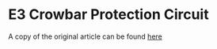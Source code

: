# E3 Crowbar Protection Circuit

A copy of the original article can be found [here](docs/README.md)
